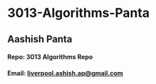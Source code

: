 # 3013-Algorithms-Panta

##  Aashish Panta
#### Repo: 3013 Algorithms Repo
#### Email: liverpool.ashish.ap@gmail.com
